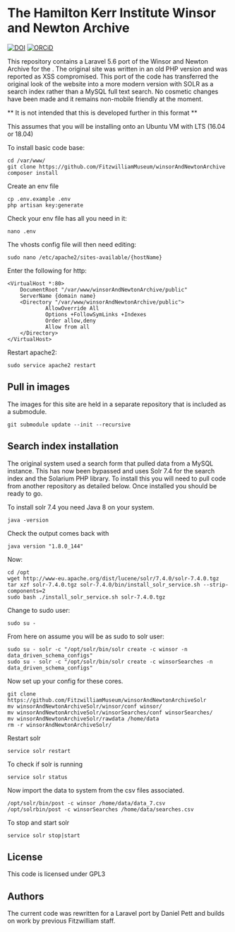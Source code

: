 # The Hamilton Kerr Institute Winsor and Newton Archive

[![DOI](https://zenodo.org/badge/146007464.svg)](https://zenodo.org/badge/latestdoi/146007464)
[![ORCiD](https://img.shields.io/badge/ORCiD-0000--0002--0246--2335-green.svg)](http://orcid.org/0000-0002-0246-2335)


This repository contains a Laravel 5.6 port of the Winsor and Newton Archive for the . 
The original site was written in an old PHP version and was reported as XSS compromised. This port of the code has 
transferred the original look of the website into a more modern version with SOLR as a search index rather than a MySQL 
full text search. No cosmetic changes have been made and it remains non-mobile friendly at the moment.
 
** It is not intended that this is developed further in this format ** 

This assumes that you will be installing onto an Ubuntu VM with LTS (16.04 or 18.04)

To install basic code base:

    cd /var/www/
    git clone https://github.com/FitzwilliamMuseum/winsorAndNewtonArchive
    composer install

Create an env file

    cp .env.example .env
    php artisan key:generate
    
Check your env file has all you need in it:
    
    nano .env     

    
The vhosts config file will then need editing:

    sudo nano /etc/apache2/sites-available/{hostName}

Enter the following for http:

    <VirtualHost *:80>
        DocumentRoot "/var/www/winsorAndNewtonArchive/public"
        ServerName {domain name}
        <Directory "/var/www/winsorAndNewtonArchive/public">
                AllowOverride All
                Options +FollowSymLinks +Indexes
                Order allow,deny
                Allow from all
        </Directory>
    </VirtualHost>
    
Restart apache2:

    sudo service apache2 restart
  
## Pull in images

The images for this site are held in a separate repository that is included as a submodule.

    git submodule update --init --recursive
    
## Search index installation

The original system used a search form that pulled data from a MySQL instance. This has now been bypassed and uses Solr 
7.4 for the search index and the Solarium PHP library. To install this you will need to pull code from another repository 
as detailed below. Once installed you should be ready to go.
    
To install solr 7.4 you need Java 8 on your system. 
    
    java -version

Check the output comes back with

    java version "1.8.0_144"

Now:

    cd /opt
    wget http://www-eu.apache.org/dist/lucene/solr/7.4.0/solr-7.4.0.tgz
    tar xzf solr-7.4.0.tgz solr-7.4.0/bin/install_solr_service.sh --strip-components=2
    sudo bash ./install_solr_service.sh solr-7.4.0.tgz
    
Change to sudo user:
    
    sudo su - 
    
From here on assume you will be as sudo to solr user:
 
    sudo su - solr -c "/opt/solr/bin/solr create -c winsor -n data_driven_schema_configs"
    sudo su - solr -c "/opt/solr/bin/solr create -c winsorSearches -n data_driven_schema_configs"

Now set up your config for these cores.

    git clone https://github.com/FitzwilliamMuseum/winsorAndNewtonArchiveSolr
    mv winsorAndNewtonArchiveSolr/winsor/conf winsor/
    mv winsorAndNewtonArchiveSolr/winsorSearches/conf winsorSearches/
    mv winsorAndNewtonArchiveSolr/rawdata /home/data
    rm -r winsorAndNewtonArchiveSolr/
    
Restart solr

    service solr restart
    
To check if solr is running

    service solr status
    
Now import the data to system from the csv files associated.

    /opt/solr/bin/post -c winsor /home/data/data_7.csv
    /opt/solrbin/post -c winsorSearches /home/data/searches.csv
    
To stop and start solr

    service solr stop|start
    
## License
  
This code is licensed under GPL3
 
## Authors

The current code was rewritten for a Laravel port by Daniel Pett and builds on work by previous Fitzwilliam staff.


    
